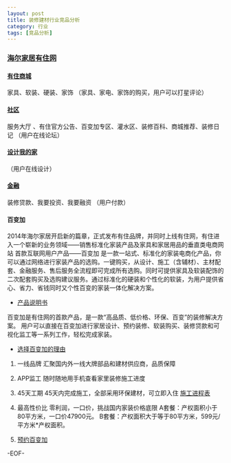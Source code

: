 ```yaml
---
layout: post
title: 装修建材行业竞品分析
category: 行业
tags: [竞品分析]
---
```


### [海尔家居有住网](http://youzhu.com/)

####	[有住商城](http://www.youzhu.com/ecshop/)

家具、软装、硬装、家饰
（家具、家电、家饰的购买，用户可以打星评论）

####	[社区](http://youzhu.com/discuz/forum.php)

服务大厅 、有住官方公告、百变加专区、灌水区、装修百科、商城推荐、装修日记
（用户在线论坛）

####	[设计我的家](http://youzhu.com/Index/diy)

（用户在线设计）

####	[金融](http://youzhu.com/Index/wzjsz)

装修贷款、我要投资、我要融资
（用户付款）

####	百变加

2014年海尔家居开启新的篇章，正式发布有住品牌，并同时上线有住网，有住进入一个崭新的业务领域——销售标准化家装产品及家具和家居用品的垂直类电商网站
首款互联网用户产品——百变加
是一款一站式、标准化的家装电商化产品，你可以通过网络进行家装产品的选购。一键购买，从设计、施工（含辅材）、主材配套、金融服务、售后服务全流程即可完成所有选购。同时可提供家具及软装配饰的二次配套购买及选购建议服务。通过标准化的硬装和个性化的软装，为用户提供省心、省力、省钱同时又个性百变的家装一体化解决方案。

+	[产品说明书](http://youzhu.com/Index/cpsm)

百变加是有住网的首款产品，是一款“高品质、低价格、环保、百变”的装修解决方案。
用户可以直接在百变加进行家居设计、预约装修、软装购买、装修贷款和可视化监工等一系列工作，轻松完成家装。

+	[选择百变加的理由](http://youzhu.com/Index/reason)

1.	一线品牌
汇聚国内外一线大牌部品和建材供应商，品质保障

2.	APP监工
随时随地用手机查看家里装修施工进度

3.	45天工期
45天内完成施工，全部采用环保建材，可立即入住
[施工进程表](http://youzhu.com/Public/images/standard_process.xlsx)

4.	最高性价比
零利润，一口价，挑战国内家装价格底限
A套餐：产权面积小于80平方米，一口价47900元。
B套餐：产权面积大于等于80平方米，599元/平方米*产权面积。

5.	[预约百变加](http://www.youzhu.com/Index/yuyue)



-EOF-
